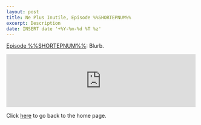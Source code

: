 ```yaml
---
layout: post
title: Ne Plus Inutile, Episode %%SHORTEPNUM%%
excerpt: Description
date: INSERT date '+%Y-%m-%d %T %z'
---
```


[Episode %%SHORTEPNUM%%](https://archive.org/details/npi-%%EPNUM%%): Blurb.

<iframe src="https://archive.org/embed/npi-%%EPNUM%%" width="500" height="140" frameborder="0" webkitallowfullscreen="true" mozallowfullscreen="true" allowfullscreen></iframe>


Click [here](https://goltz20707.mmert.org/) to go back to the home page.

